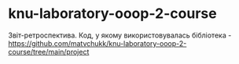 # knu-laboratory-ooop-2-course

Звіт-ретроспектива. 
Код, у якому використовувалась бібліотека - https://github.com/matvchukk/knu-laboratory-ooop-2-course/tree/main/project